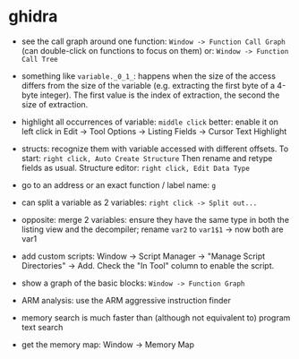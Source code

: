 # ghidra

- see the call graph around one function:
`Window -> Function Call Graph`
(can double-click on functions to focus on them)
or:
`Window -> Function Call Tree`

- something like `variable._0_1_`:
happens when the size of the access differs from the size of the variable
(e.g. extracting the first byte of a 4-byte integer).
The first value is the index of extraction, the second the size of extraction.

- highlight all occurrences of variable:
`middle click`
better: enable it on left click in Edit -> Tool Options -> Listing Fields -> Cursor Text Highlight

- structs:
recognize them with variable accessed with different offsets. To start:
`right click, Auto Create Structure`
Then rename and retype fields as usual. Structure editor:
`right click, Edit Data Type`

- go to an address or an exact function / label name:
`g`

- can split a variable as 2 variables:
`right click -> Split out...`

- opposite: merge 2 variables:
ensure they have the same type in both the listing view and the decompiler; rename `var2` to `var1$1` -> now both are var1

- add custom scripts:
Window -> Script Manager -> "Manage Script Directories" -> Add.
Check the "In Tool" column to enable the script.

- show a graph of the basic blocks:
`Window -> Function Graph`

- ARM analysis:
use the ARM aggressive instruction finder

- memory search is much faster than (although not equivalent to) program text search

- get the memory map:
Window -> Memory Map
